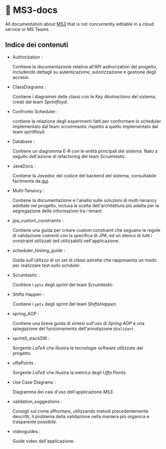 # 📝 MS3-docs
All documentation about [MS3](https://github.com/CSW-Teams/MS3) that is not concurrently editable in a cloud service or MS Teams

## Indice dei contenuti

- Authorization :

  Contiene la documentazione relativa all'API authorization del progetto, includendo dettagli su autenticazione, autorizzazione e gestione degli accessi.

- ClassDiagrams :

  Contiene i diagrammi delle classi con le _Key Abstractions_ del sistema, creati dal team _Sprintfloyd_.
  
- Confronto Scheduler :

  contiene la relazione degli esperimenti fatti per confrontare lo scheduler implementato dal team scrummastic rispetto a quello implementato dal team spintfloyd
  
- Database :

  Contiene un diagramma E-R con le entità principali del sistema. Nato a seguito dell'azione di refactoring del team _Scrumtastic_.

- JavaDocs :

  Contiene la _Javadoc_ del codice del backend del sistema, consultabile facilmente da [qui](https://csw-teams.github.io/).

- Multi-Tenancy :

  Contiene la documentazione e l'analisi sulle soluzioni di multi-tenancy adottate nel progetto, inclusa la scelta dell'architettura più adatta per la segregazione delle informazioni tra i tenant.

- jpa_custom_constraints :

  Contiene una guida per creare custom constraint che seguano le regole di validazione coerenti con la specifica di _JPA_, ed un elenco di tutti i constraint utilizzati (ed utilizzabili) nell'applicazione.

- scheduler_testing_guide :

  Guida sull'utilizzo di un set di classi astratte che rappresenta un modo per realizzare test sullo schduler.

- Scrumtastic :

  Contiene i `pptx` degli sprint del team _Scrumtastic_.

- Shifts Happen :

  Contiene i `pptx` degli sprint del team _ShiftsHappen_.

- spring_AOP :

  Contiene una breve guida di sintesi sull'uso di _Spring AOP_ e una spiegazione del funzionamento dell'annotazione `@Validant`.

- sprint0_stackSW :

  Sorgente _LaTeX_ che illustra le tecnologie software utilizzate dal progetto.

- uffaPoints :

  Sorgente _LaTeX_ che illustra la metrica degli _Uffa Points_.

- Use Case Diagrams :

  Diagramma dei casi d'uso dell'applicazione _MS3_.

- validation_suggestions :

  Consigli sul come affrontare, utilizzando metodi precedentemente descritti, il problema della validazione nella maniera più organica e trasparente possibile.
  
- videoguides :

  Guide video dell'applicazione.
